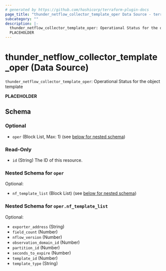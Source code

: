 ```yaml
---
# generated by https://github.com/hashicorp/terraform-plugin-docs
page_title: "thunder_netflow_collector_template_oper Data Source - terraform-provider-thunder"
subcategory: ""
description: |-
  thunder_netflow_collector_template_oper: Operational Status for the object template
  PLACEHOLDER
---
```


# thunder_netflow_collector_template_oper (Data Source)

`thunder_netflow_collector_template_oper`: Operational Status for the object template

__PLACEHOLDER__



<!-- schema generated by tfplugindocs -->
## Schema

### Optional

- `oper` (Block List, Max: 1) (see [below for nested schema](#nestedblock--oper))

### Read-Only

- `id` (String) The ID of this resource.

<a id="nestedblock--oper"></a>
### Nested Schema for `oper`

Optional:

- `nf_template_list` (Block List) (see [below for nested schema](#nestedblock--oper--nf_template_list))

<a id="nestedblock--oper--nf_template_list"></a>
### Nested Schema for `oper.nf_template_list`

Optional:

- `exporter_address` (String)
- `field_count` (Number)
- `nflow_version` (Number)
- `observation_domain_id` (Number)
- `partition_id` (Number)
- `seconds_to_expire` (Number)
- `template_id` (Number)
- `template_type` (String)


